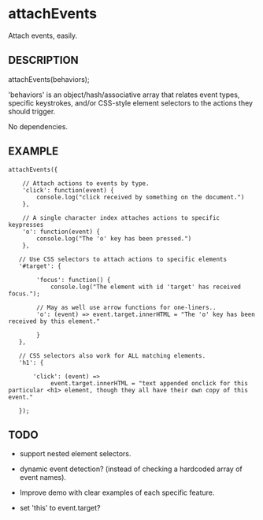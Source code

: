 attachEvents
============

Attach events, easily.


DESCRIPTION
-----------

   attachEvents(behaviors);

   'behaviors' is an object/hash/associative array that relates event types,
   specific keystrokes, and/or CSS-style element selectors to the actions they
   should trigger.

   No dependencies.


EXAMPLE
-------

    attachEvents({

        // Attach actions to events by type.
        'click': function(event) { 
            console.log("click received by something on the document.")
        },

        // A single character index attaches actions to specific keypresses
        'o': function(event) {
            console.log("The 'o' key has been pressed.")
        },

       // Use CSS selectors to attach actions to specific elements
       '#target': {

            'focus': function() { 
                console.log("The element with id 'target' has received focus.");

            // May as well use arrow functions for one-liners..
            'o': (event) => event.target.innerHTML = "The 'o' key has been received by this element."

            }
       },

       // CSS selectors also work for ALL matching elements.
       'h1': {

           'click': (event) =>
                event.target.innerHTML = "text appended onclick for this particular <h1> element, though they all have their own copy of this event."

       });


TODO
----
* support nested element selectors.
* dynamic event detection? (instead of checking a hardcoded array of event names).
* Improve demo with clear examples of each specific feature.

* set 'this' to event.target?
